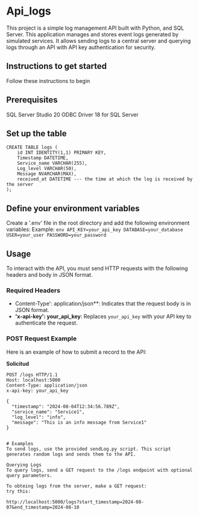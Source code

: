 # Api_logs

This project is a simple log management API built with Python, and SQL Server. 
This application manages and stores event logs generated by simulated services. It allows sending logs to a central server and querying logs through an API with API key authentication for security.

## Instructions to get started

Follow these instructions to begin

## Prerequisites

SQL Server Studio 20
ODBC Driver 18 for SQL Server


## Set up the table

```
CREATE TABLE logs (
    id INT IDENTITY(1,1) PRIMARY KEY,
    Timestamp DATETIME,
    Service_name VARCHAR(255),
    Log_level VARCHAR(50),
    Message NVARCHAR(MAX),
    received_at DATETIME --- the time at which the log is received by the server
);
```
## Define your environment variables

Create a '.env' file in the root directory and add the following environment variables:
Example:
    ```env
    API_KEY=your_api_key
    DATABASE=your_database
    USER=your_user
    PASSWORD=your_password
    ```


## Usage

To interact with the API, you must send HTTP requests with the following headers and body in JSON format.

### Required Headers

- Content-Type': application/json**: Indicates that the request body is in JSON format.
- **'x-api-key': your_api_key**: Replaces `your_api_key` with your API key to authenticate the request.

### POST Request Example
Here is an example of how to submit a record to the API:

**Solicitud**
```http
POST /logs HTTP/1.1
Host: localhost:5000
Content-Type: application/json
x-api-key: your_api_key

{
  "timestamp": "2024-08-04T12:34:56.789Z",
  "service_name": "Service1",
  "log_level": "info",
  "message": "This is an info message from Service1"
}


# Examples
To send logs, use the provided sendLog.py script. This script generates random logs and sends them to the API.

Querying Logs
To query logs, send a GET request to the /logs endpoint with optional query parameters.

To obteing logs from the server, make a GET request:
try this:

http://localhost:5000/logs?start_timestamp=2024-08-07&end_timestamp=2024-08-10
